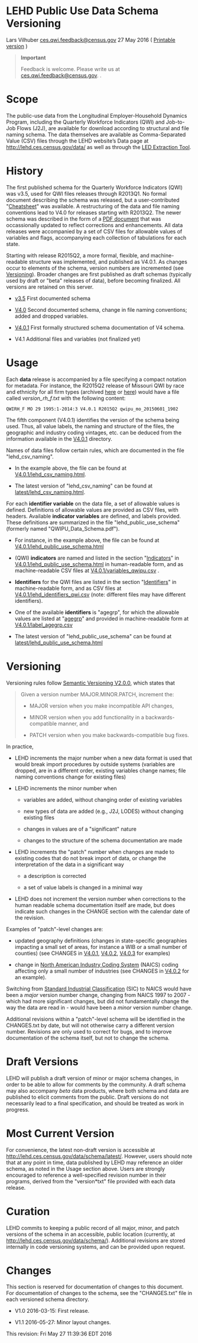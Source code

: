 LEHD Public Use Data Schema Versioning
======================================
Lars Vilhuber <ces.qwi.feedback@census.gov>
27 May 2016
( [Printable version](VERSIONING.pdf) )

> **Important**
>
> Feedback is welcome. Please write us at
> [ces.qwi.feedback@census.gov](mailto:ces.qwi.feedback@census.gov?subject=LEHD_Schema_4.0.1).
> .

Scope
=====

The public-use data from the Longitudinal Employer-Household Dynamics
Program, including the Quarterly Workforce Indicators (QWI) and
Job-to-Job Flows (J2J), are available for download according to
structural and file naming schema. The data themselves are available as
Comma-Separated Value (CSV) files through the LEHD website’s Data page
at <http://lehd.ces.census.gov/data/> as well as through the [LED
Extraction Tool](http://ledextract.ces.census.gov/).

History
=======

The first published schema for the Quarterly Workforce Indicators (QWI)
was v3.5, used for QWI files releases through R2013Q1. No formal
document describing the schema was released, but a user-contributed
"[Cheatsheet](v3.5/QWI-cheatsheet.txt)" was available. A restructuring
of the data and file naming conventions lead to V4.0 for releases
starting with R2013Q2. The newer schema was described in the form of a
[PDF document](V4.0/QWIPU_Data_Schema.pdf) that was occassionally
updated to reflect corrections and enhancements. All data releases were
accompanied by a set of CSV files for allowable values of variables and
flags, accompanying each collection of tabulations for each state.

Starting with release R2015Q2, a more formal, flexible, and
machine-readable structure was implemented, and published as V4.0.1. As
changes occur to elements of the schema, version numbers are incremented
(see [Versioning](#Versioning)). Broader changes are first published as
draft schemas (typically used by draft or "beta" releases of data),
before becoming finalized. All versions are retained on this server.

-   [v3.5](v3.5) First documented schema

-   [V4.0](V4.0) Second documented schema, change in file naming
    conventions; added and dropped variables.

-   [V4.0.1](V4.0.1) First formally structured schema documentation of
    V4 schema.

-   V4.1 Additional files and variables (not finalized yet)

Usage
=====

Each **data** release is accompanied by a file specifying a compact
notation for metadata. For instance, the R2015Q2 release of Missouri QWI
by race and ethnicity for all firm types (archived
[here](http://download.vrdc.cornell.edu/qwipu/R2015Q2/mo/rh/f/) or
[here](http://lehd.ces.census.gov/pub/mo/R2015Q2/DVD-rh_f/)) would have
a file called *version\_rh\_f.txt* with the following content:

    QWIRH_F MO 29 1995:1-2014:3 V4.0.1 R2015Q2 qwipu_mo_20150601_1902

The fifth component (V4.0.1) identifies the version of the schema being
used. Thus, all value labels, the naming and structure of the files, the
geographic and industry coding vintages, etc. can be deduced from the
information available in the
[V4.0.1](http://lehd.ces.census.gov/data/schema/V4.0.1) directory.

Names of data files follow certain rules, which are documented in the
file "lehd\_csv\_naming".

-   In the example above, the file can be found at
    [V4.0.1/lehd\_csv\_naming.html](V4.0.1/lehd_csv_naming.html).

-   The latest version of "lehd\_csv\_naming" can be found at
    [latest/lehd\_csv\_naming.html](latest/lehd_csv_naming.html).

For each **identifier variable** on the data file, a set of allowable
values is defined. Definitions of allowable values are provided as CSV
files, with headers. Available **indicator variables** are defined, and
labels provided. These definitions are summarized in the file
"lehd\_public\_use\_schema" (formerly named "QWIPU\_Data\_Schema.pdf").

-   For instance, in the example above, the file can be found at
    [V4.0.1/lehd\_public\_use\_schema.html](V4.0.1/lehd_public_use_schema.html)

-   (QWI) **indicators** are named and listed in the section
    "[Indicators](V4.0.1/lehd_public_use_schema.html#_a_id_indicators_a_indicators)"
    in
    [V4.0.1/lehd\_public\_use\_schema.html](V4.0.1/lehd_public_use_schema.html)
    in human-readable form, and as machine-readable CSV files at
    [V4.0.1/variables\_qwipu.csv](V4.0.1/variables_qwipu.csv) .

-   **Identifiers** for the QWI files are listed in the section
    "[Identifiers](V4.0.1/lehd_public_use_schema.html#_a_id_identifiers_a_identifiers)"
    in machine-readable form, and as CSV files at
    [V4.0.1/lehd\_identifiers\_qwi.csv](V4.0.1/lehd_identifiers_qwi.csv)
    (note: different files may have different identifiers).

-   One of the available **identifiers** is "agegrp", for which the
    allowable values are listed at
    "[agegrp](V4.0.1/lehd_public_use_schema.html#_agegrp)" and provided
    in machine-readable form at
    [V4.0.1/label\_agegrp.csv](V4.0.1/label_agegrp.csv)

-   The latest version of "lehd\_public\_use\_schema" can be found at
    [latest/lehd\_public\_use\_schema.html](latest/lehd_public_use_schema.html)

Versioning
==========

Versioning rules follow [Semantic Versioning
V2.0.0](http://semver.org/spec/v2.0.0.html), which states that

> Given a version number MAJOR.MINOR.PATCH, increment the:
>
> -   MAJOR version when you make incompatible API changes,
>
> -   MINOR version when you add functionality in a backwards-compatible
>     manner, and
>
> -   PATCH version when you make backwards-compatible bug fixes.
>
In practice,

-   LEHD increments the major number when a new data format is used that
    would break import procedures by outside systems (variables are
    dropped, are in a different order, existing variables change names;
    file naming conventions change for existing files)

-   LEHD increments the minor number when

    -   variables are added, without changing order of existing
        variables

    -   new types of data are added (e.g., J2J, LODES) without changing
        existing files

    -   changes in values are of a "significant" nature

    -   changes to the structure of the schema documentation are made

-   LEHD increments the "patch" number when changes are made to existing
    codes that do not break import of data, or change the interpretation
    of the data in a significant way

    -   a description is corrected

    -   a set of value labels is changed in a minimal way

-   LEHD does not increment the version number when corrections to the
    human readable schema documentation itself are made, but does
    indicate such changes in the CHANGE section with the calendar date
    of the revision.

Examples of "patch"-level changes are:

-   updated geography definitions (changes in state-specific geographies
    impacting a small set of areas, for instance a WIB or a small number
    of counties) (see CHANGES in [V4.0.1](V4.0.1/CHANGES.txt),
    [V4.0.2](V4.0.2/CHANGES.txt), [V4.0.3](V4.0.3/CHANGES.txt) for
    examples)

-   change in [North American Industry Coding
    System](http://www.census.gov/eos/www/naics/) (NAICS) coding
    affecting only a small number of industries (see CHANGES in
    [V4.0.2](V4.0.2/CHANGES.txt) for an example).

Switching from [Standard Industrial
Classification](https://www.osha.gov/pls/imis/sic_manual.html) (SIC) to
NAICS would have been a *major* version number change, changing from
NAICS 1997 to 2007 - which had more significant changes, but did not
fundamentally change the way the data are read in - would have been a
*minor* version number change.

Additional revisions within a "patch"-level schema will be identified in
the CHANGES.txt by date, but will not otherwise carry a different
version number. Revisions are only used to correct for bugs, and to
improve documentation of the schema itself, but not to change the
schema.

Draft Versions
==============

LEHD will publish a draft version of minor or major schema changes, in
order to be able to allow for comments by the community. A draft schema
may also accompany *beta* data products, where both schema and data are
published to elicit comments from the public. Draft versions do not
necessarily lead to a final specification, and should be treated as work
in progress.

Most Current Version
====================

For convenience, the latest non-draft version is accessible at
<http://lehd.ces.census.gov/data/schema/latest/>. However, users should
note that at any point in time, data published by LEHD may reference an
older schema, as noted in the Usage section above. Users are strongly
encouraged to reference a well-specified revision number in their
programs, derived from the "version\*txt" file provided with each data
release.

Curation
========

LEHD commits to keeping a public record of all major, minor, and patch
versions of the schema in an accessible, public location (currently, at
<http://lehd.ces.census.gov/data/schema/>). Additional revisions are
stored internally in code versioning systems, and can be provided upon
request.

Changes
=======

This section is reserved for documentation of changes to this document.
For documentation of changes to the schema, see the "CHANGES.txt" file
in each versioned schema directory.

-   V1.0 2016-03-15: First release.

-   V1.1 2016-05-27: Minor layout changes.

This revision: Fri May 27 11:39:36 EDT 2016
